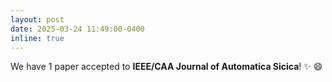 ```yaml
---
layout: post
date: 2025-03-24 11:49:00-0400
inline: true
---
```

We have 1 paper accepted to **IEEE/CAA Journal of Automatica Sicica**! ✨ 😄
